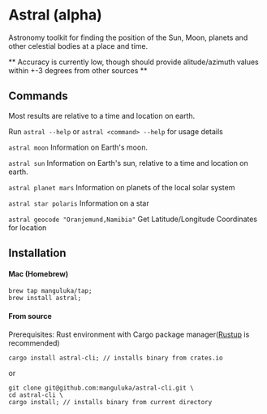 # Astral (alpha)
Astronomy toolkit for finding the position of the Sun, Moon, planets and other celestial bodies at a place and time. 

** Accuracy is currently low, though should provide alitude/azimuth values within +-3 degrees from other sources **

## Commands
Most results are relative to a time and location on earth. 

Run `astral --help` or `astral <command> --help` for usage details

`astral moon` Information on Earth's moon.

`astral sun` Information on Earth's sun, relative to a time and location on earth.

`astral planet mars` Information on planets of the local solar system

`astral star polaris` Information on a star

`astral geocode "Oranjemund,Namibia"` Get Latitude/Longitude Coordinates for location

## Installation

#### Mac (Homebrew)

```
brew tap manguluka/tap;
brew install astral;
```

#### From source
Prerequisites: Rust environment with Cargo package manager([Rustup](https://www.rustup.rs) is recommended)

```
cargo install astral-cli; // installs binary from crates.io
```

or

```
git clone git@github.com:manguluka/astral-cli.git \
cd astral-cli \
cargo install; // installs binary from current directory
```



